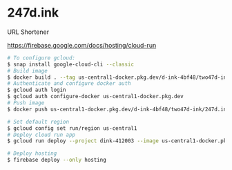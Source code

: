 # 247d.ink
URL Shortener

https://firebase.google.com/docs/hosting/cloud-run

```bash
# To configure gcloud:
$ snap install google-cloud-cli --classic
# Build image
$ docker build . --tag us-central1-docker.pkg.dev/d-ink-4bf48/two47d-ink/247d.ink:test
# Authenticate and configure docker auth
$ gcloud auth login
$ gcloud auth configure-docker us-central1-docker.pkg.dev
# Push image
$ docker push us-central1-docker.pkg.dev/d-ink-4bf48/two47d-ink/247d.ink:test
```

```bash
# Set default region
$ gcloud config set run/region us-central1
# Deploy cloud run app
$ gcloud run deploy --project dink-412003 --image us-central1-docker.pkg.dev/d-ink-4bf48/two47d-ink/247d.ink:test
```

```bash
# Deploy hosting
$ firebase deploy --only hosting
```